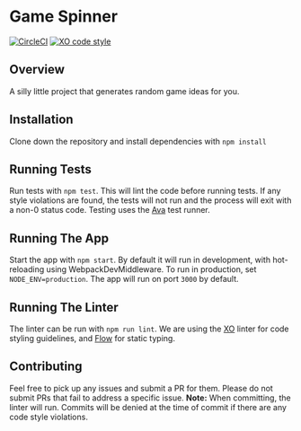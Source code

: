 # Game Spinner
[![CircleCI](https://circleci.com/gh/kolyaventuri/game-spinner.svg?style=svg)](https://circleci.com/gh/kolyaventuri/game-spinner) [![XO code style](https://img.shields.io/badge/code_style-XO-5ed9c7.svg)](https://github.com/xojs/xo)

## Overview
A silly little project that generates random game ideas for you.

## Installation
Clone down the repository and install dependencies with `npm install`

## Running Tests
Run tests with `npm test`. This will lint the code before running tests. If any style violations are found, the tests will not run and the process will exit with a non-0 status code. Testing uses the [Ava](https://github.com/avajs/ava) test runner.

## Running The App
Start the app with `npm start`. By default it will run in development, with hot-reloading using WebpackDevMiddleware. To run in production, set `NODE_ENV=production`. The app will run on port `3000` by default.

## Running The Linter
The linter can be run with `npm run lint`. We are using the [XO](https://github.com/xojs/xo) linter for code styling guidelines, and [Flow](https://flow.org) for static typing.

## Contributing
Feel free to pick up any issues and submit a PR for them. Please do not submit PRs that fail to address a specific issue. **Note:** When committing, the linter will run. Commits will be denied at the time of commit if there are any code style violations.
